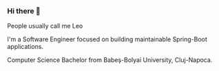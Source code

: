 ### Hi there 👋

People usually call me Leo

I'm a Software Engineer focused on building maintainable Spring-Boot applications.

Computer Science Bachelor from Babeș-Bolyai University, Cluj-Napoca.
